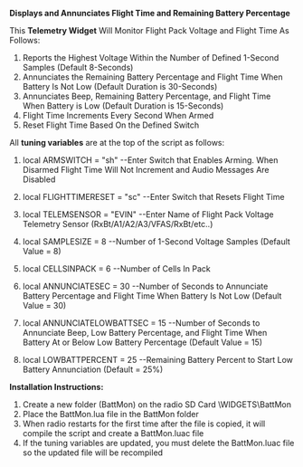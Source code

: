 **Displays and Annunciates Flight Time and Remaining Battery Percentage**

This **Telemetry Widget** Will Monitor Flight Pack Voltage and Flight Time As Follows:
1. Reports the Highest Voltage Within the Number of Defined 1-Second Samples (Default 8-Seconds)
2. Annunciates the Remaining Battery Percentage and Flight Time When Battery Is Not Low (Default Duration is 30-Seconds)
3. Annunciates Beep, Remaining Battery Percentage, and Flight Time When Battery is Low (Default Duration is 15-Seconds)
4. Flight Time Increments Every Second When Armed
5. Reset Flight Time Based On the Defined Switch

All **tuning variables** are at the top of the script as follows:
1. local	ARMSWITCH = "sh"		      --Enter Switch that Enables Arming.  When Disarmed Flight Time Will Not Increment and Audio Messages Are Disabled

2. local FLIGHTTIMERESET = "sc"    --Enter Switch that Resets Flight Time

3. local	TELEMSENSOR = "EVIN"		  --Enter Name of Flight Pack Voltage Telemetry Sensor (RxBt/A1/A2/A3/VFAS/RxBt/etc..)

4. local SAMPLESIZE = 8			      --Number of 1-Second Voltage Samples (Default Value = 8)

5. local	CELLSINPACK = 6			      --Number of Cells In Pack         

6. local	ANNUNCIATESEC = 30		    --Number of Seconds to Annunciate Battery Percentage and Flight Time When Battery Is Not Low (Default Value = 30)

7. local	ANNUNCIATELOWBATTSEC = 15	--Number of Seconds to Annunciate Beep, Low Battery Percentage, and Flight Time When Battery At or Below Low Battery Percentage (Default Value = 15)

8. local	LOWBATTPERCENT = 25		     --Remaining Battery Percent to Start Low Battery Annunciation (Default = 25%)    

**Installation Instructions:** 
1. Create a new folder (BattMon) on the radio SD Card  \WIDGETS\BattMon
2. Place the BattMon.lua file in the BattMon folder
3. When radio restarts for the first time after the file is copied, it will compile the script and create a BattMon.luac file
4. If the tuning variables are updated, you must delete the BattMon.luac file so the updated file will be recompiled
